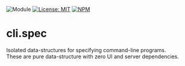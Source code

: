 ![Module](https://img.shields.io/badge/%40platform-cli.spec-%23EA4E7E.svg)
[![License: MIT](https://img.shields.io/badge/license-MIT-blue.svg)](https://opensource.org/licenses/MIT)
[![NPM](https://img.shields.io/npm/v/@platform/cli.spec.svg?colorB=blue&style=flat)](https://www.npmjs.com/package/@platform/cli.spec)

# cli.spec

Isolated data-structures for specifying command-line programs.  
These are pure data-structure with zero UI and server dependencies.

<p>&nbsp;</p>
<p>&nbsp;</p>

